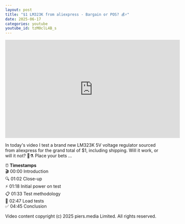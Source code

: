 ```yaml
---
layout: post
title: "$1 LM323K from aliexpress - Bargain or POS? 💰⚡"
date: 2025-06-17
categories: youtube
youtube_id: tzM0clL4B_s
---
```


<!-- You can customize your embedded video appearance -->
<div class="video-container">
    <iframe 
        width="560" 
        height="315" 
        src="https://www.youtube.com/embed/tzM0clL4B_s" 
        frameborder="0" 
        allow="accelerometer; autoplay; encrypted-media; gyroscope; picture-in-picture" 
        allowfullscreen>
    </iframe>
</div>

In today's video I test a brand new LM323K 5V voltage regulator sourced from aliexpress for the grand total of $1, including shipping.  Will it work, or will it not?  🤔⚗️ Place your bets ...  

⏰ **Timestamps**  
🎬 00:00 Introduction  
🔍 01:02 Close-up  
⚡ 01:18 Initial power on test  
📋 01:33 Test methodology  
🔧 02:47 Load tests  
✅ 04:45 Conclusion  

Video content copyright (c) 2025 piers.media Limited. All rights reserved.  